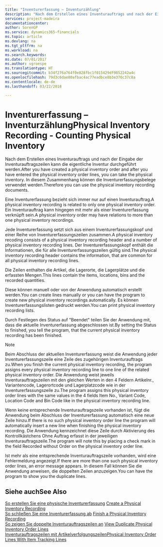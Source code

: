 ```yaml
---
title: "Inventurerfassung – Inventurzählung"
description: "Nach dem Erstellen eines Inventurauftrags und nach der Eingabe der Inventurauftragszeilen kann die eigentliche Inventur durchgeführt werden. In diesem Zusammenhang können die Inventurerfassungsbelege verwendet werden."
services: project-madeira
documentationcenter: 
author: SorenGP
ms.service: dynamics365-financials
ms.topic: article
ms.devlang: na
ms.tgt_pltfrm: na
ms.workload: na
ms.search.keywords: 
ms.date: 07/01/2017
ms.author: sgroespe
ms.translationtype: HT
ms.sourcegitcommit: b34f276a764f0e828fbc1f015429df9852242a4c
ms.openlocfilehash: 79d3c6dae80afbac4ac77eadbce8b3e376c37c8a
ms.contentlocale: de-de
ms.lasthandoff: 03/22/2018

---
```

# <a name="physical-inventory-recording---counting-physical-inventory"></a><span data-ttu-id="3d74e-104">Inventurerfassung – Inventurzählung</span><span class="sxs-lookup"><span data-stu-id="3d74e-104">Physical Inventory Recording - Counting Physical Inventory</span></span>
<span data-ttu-id="3d74e-105">Nach dem Erstellen eines Inventurauftrags und nach der Eingabe der Inventurauftragszeilen kann die eigentliche Inventur durchgeführt werden.</span><span class="sxs-lookup"><span data-stu-id="3d74e-105">After you have created a physical inventory order and after you have entered the physical inventory order lines, you can take the physical inventory.</span></span> <span data-ttu-id="3d74e-106">In diesem Zusammenhang können die Inventurerfassungsbelege verwendet werden.</span><span class="sxs-lookup"><span data-stu-id="3d74e-106">Therefore you can use the physical inventory recording documents.</span></span>  

<span data-ttu-id="3d74e-107">Eine Inventurerfassung bezieht sich immer nur auf einen Inventurauftrag.</span><span class="sxs-lookup"><span data-stu-id="3d74e-107">A physical inventory recording is related to only one physical inventory order.</span></span> <span data-ttu-id="3d74e-108">Ein Inventurauftrag kann hingegen mit mehr als einer Inventurerfassung verknüpft sein.</span><span class="sxs-lookup"><span data-stu-id="3d74e-108">A physical inventory order may have relations to more than one physical inventory recordings.</span></span>  

<span data-ttu-id="3d74e-109">Jede Inventurerfassung setzt sich aus einem Inventurerfassungskopf und einer Reihe von Inventurerfassungszeilen zusammen.</span><span class="sxs-lookup"><span data-stu-id="3d74e-109">A physical inventory recoding consists of a physical inventory recording header and a number of physical inventory recording lines.</span></span> <span data-ttu-id="3d74e-110">Der Inventurerfassungskopf enthält die Informationen, die für alle Inventurerfassungszeilen gültig sind.</span><span class="sxs-lookup"><span data-stu-id="3d74e-110">The physical inventory recording header contains the information, that are common for all physical inventory recording lines.</span></span>  

<span data-ttu-id="3d74e-111">Die Zeilen enthalten die Artikel, die Lagerorte, die Lagerplätze und die erfassten Mengen.</span><span class="sxs-lookup"><span data-stu-id="3d74e-111">This lines contain the items, locations, bins and the recorded quantities.</span></span>  

<span data-ttu-id="3d74e-112">Diese können manuell oder von der Anwendung automatisch erstellt werden.</span><span class="sxs-lookup"><span data-stu-id="3d74e-112">You can create lines manually or you can have the program to create new physical inventory recordings automatically.</span></span> <span data-ttu-id="3d74e-113">Es können Inventurerfassungslisten gedruckt werden.</span><span class="sxs-lookup"><span data-stu-id="3d74e-113">You can print physical inventory recording lists.</span></span>  

<span data-ttu-id="3d74e-114">Durch Festlegen des Status auf "Beendet" teilen Sie der Anwendung mit, dass die aktuelle Inventurerfassung abgeschlossen ist.</span><span class="sxs-lookup"><span data-stu-id="3d74e-114">By setting the Status to finished, you tell the program, that the current physical inventory recording has been finished.</span></span>  

> [!NOTE]  
>  <span data-ttu-id="3d74e-115">Beim Abschluss der aktuellen Inventurerfassung weist die Anwendung jeder Inventurerfassungszeile eine Zeile des zugehörigen Inventurauftrags zu.</span><span class="sxs-lookup"><span data-stu-id="3d74e-115">When you finish the current physical inventory recording, the program assigns every physical inventory recording line to one line of the related physical inventory order.</span></span> <span data-ttu-id="3d74e-116">Die Anwendung weist jeweils Inventurauftragszeilen mit den gleichen Werten in den 4 Feldern  Artikelnr.,  Variantencode,  Lagerortcode und  Lagerplatzcode wie in der Inventurerfassungszeile zu.</span><span class="sxs-lookup"><span data-stu-id="3d74e-116">The program assigns this physical inventory order lines with the same values in the 4 fields Item No., Variant Code, Location Code and Bin Code like in the physical inventory recording line.</span></span>  
>   
>  <span data-ttu-id="3d74e-117">Wenn keine entsprechende Inventurauftragszeile vorhanden ist, fügt die Anwendung beim Abschluss der Inventurerfassung automatisch eine neue Zeile hinzu.</span><span class="sxs-lookup"><span data-stu-id="3d74e-117">If there is no such physical inventory order line the program will automatically insert a new line when finishing the physical inventory recording.</span></span> <span data-ttu-id="3d74e-118">Die Anwendung kennzeichnet diese Zeile durch Aktivierung des Kontrollkästchens Ohne Auftrag erfasst in der jeweiligen Inventurauftragszeile.</span><span class="sxs-lookup"><span data-stu-id="3d74e-118">The program will note this by placing a check mark in the field Recorded without Order on the physical inventory order line.</span></span>  
>   
>  <span data-ttu-id="3d74e-119">Ist mehr als eine entsprechende Inventurauftragszeile vorhanden, wird eine Fehlermeldung angezeigt.</span><span class="sxs-lookup"><span data-stu-id="3d74e-119">If there are more than one such physical inventory order lines, an error message appears.</span></span> <span data-ttu-id="3d74e-120">In diesem Fall können Sie die Anwendung anweisen, die doppelten Zeilen anzuzeigen.</span><span class="sxs-lookup"><span data-stu-id="3d74e-120">You can have the program to show you the duplicate lines.</span></span>  

## <a name="see-also"></a><span data-ttu-id="3d74e-121">Siehe auch</span><span class="sxs-lookup"><span data-stu-id="3d74e-121">See Also</span></span>  
 <span data-ttu-id="3d74e-122">[So erstellen Sie eine physische Inventurerfassung](how-to-create-a-physical-inventory-recording.md) </span><span class="sxs-lookup"><span data-stu-id="3d74e-122">[Create a Physical Inventory Recording](how-to-create-a-physical-inventory-recording.md) </span></span>  
 <span data-ttu-id="3d74e-123">[So schließen Sie eine Inventurerfassung ab](how-to-finish-a-physical-inventory-recording.md) </span><span class="sxs-lookup"><span data-stu-id="3d74e-123">[Finish a Physical Inventory Recording](how-to-finish-a-physical-inventory-recording.md) </span></span>  
 <span data-ttu-id="3d74e-124">[So zeigen Sie doppelte Inventurauftragszeilen an](how-to-view-duplicate-physical-inventory-order-lines.md) </span><span class="sxs-lookup"><span data-stu-id="3d74e-124">[View Duplicate Physical Inventory Order Lines](how-to-view-duplicate-physical-inventory-order-lines.md) </span></span>  
 [<span data-ttu-id="3d74e-125">Inventurauftragszeilen mit Artikelverfolgungszeilen</span><span class="sxs-lookup"><span data-stu-id="3d74e-125">Physical Inventory Order Lines With Item Tracking Lines</span></span>](physical-inventory-order-lines-with-item-tracking-lines.md)

